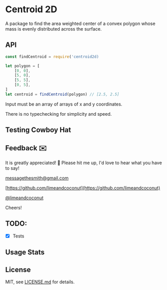 # Centroid 2D
A package to find the area weighted center of a convex polygon whose mass is evenly distributed across the surface.

## API

```js
const findCentroid = require('centroid2d)

let polygon = [
    [0, 0],
    [5, 0],
    [5, 5],
    [0, 5],
]
let centroid = findCentroid(polygon) // [2.5, 2.5]
```

Input must be an array of arrays of x and y coordinates.

There is no typechecking for simplicity and speed.

## Testing Cowboy Hat

## Feedback ✉️
It is greatly appreciated! 🎉
Please hit me up, I'd love to hear what you have to say!

[messagethesmith@gmail.com](messagethesmith@gmail.com)

[https://github.com/limeandcoconut](https://github.com/limeandcoconut)

[@limeandcoconut](https://twitter.com/limeandcoconut)

Cheers!

## TODO:

- [x] Tests

## Usage Stats

## License

MIT, see [LICENSE.md](http://github.com/limeandcoconut/centroid2d/blob/master/LICENSE.md) for details.
